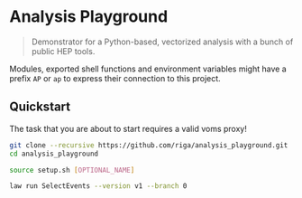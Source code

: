 # Analysis Playground

> Demonstrator for a Python-based, vectorized analysis with a bunch of public HEP tools.

Modules, exported shell functions and environment variables might have a prefix `AP` or `ap` to express their connection to this project.


## Quickstart

The task that you are about to start requires a valid voms proxy!

```bash
git clone --recursive https://github.com/riga/analysis_playground.git
cd analysis_playground

source setup.sh [OPTIONAL_NAME]

law run SelectEvents --version v1 --branch 0
```
